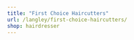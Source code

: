 ```yaml
---
title: "First Choice Haircutters"
url: /langley/first-choice-haircutters/
shop: hairdresser
---
```

